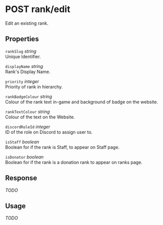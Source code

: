 # <span class="badge badge-light">POST</span> <span class="badge badge-light">rank/edit</span>


Edit an existing rank.

## Properties

`rankSlug` *string*  
Unique Identifier.

`displayName` *string*  
Rank's Display Name.

`priority` *integer*  
Priority of rank in hierarchy.

`rankBadgeColour` *string*  
Colour of the rank text in-game and background of badge on the website.

`rankTextColour` *string*  
Colour of the text on the Website.

`discordRoleId` *integer*  
ID of the role on Discord to assign user to.

`isStaff` *boolean*  
Boolean for if the rank is Staff, to appear on Staff page.

`isDonator` *boolean*  
Boolean for if the rank is a donation rank to appear on ranks page.


## Response

*TODO*

## Usage

*TODO*

